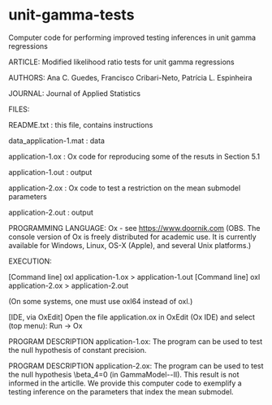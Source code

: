 # unit-gamma-tests
Computer code for performing improved testing inferences in unit gamma regressions

ARTICLE: Modified likelihood ratio tests for unit gamma regressions

AUTHORS: Ana C. Guedes, Francisco Cribari-Neto, Patrícia L. Espinheira

JOURNAL: Journal of Applied Statistics

FILES: 

README.txt : this file, contains instructions

data_application-1.mat : data 

application-1.ox : Ox code for reproducing some of the resuts in Section 5.1 

application-1.out : output

application-2.ox : Ox code to test a restriction on the mean submodel parameters

application-2.out : output

PROGRAMMING LANGUAGE: Ox - see https://www.doornik.com (OBS. The console version of Ox is freely distributed for academic use. It is currently available for Windows, Linux, OS-X (Apple), and several Unix platforms.) 

EXECUTION: 

[Command line] oxl application-1.ox > application-1.out 
[Command line] oxl application-2.ox > application-2.out 

(On some systems, one must use oxl64 instead of oxl.) 

[IDE, via OxEdit] Open the file application.ox in OxEdit (Ox IDE) and select (top menu): Run -> Ox 

PROGRAM DESCRIPTION application-1.ox: The program can be used to test the null hypothesis of constant precision.

PROGRAM DESCRIPTION application-2.ox: The program can be used to test the null hypothesis \beta_4=0 (in GammaModel--II). This result is not informed in the articlle. We provide this computer code to exemplify a testing inference on the parameters that index the mean submodel. 

